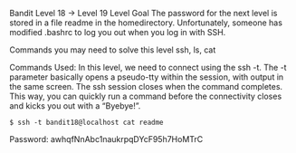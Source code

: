 Bandit Level 18 → Level 19
Level Goal
The password for the next level is stored in a file readme in the homedirectory. Unfortunately, someone has modified .bashrc to log you out when you log in with SSH.

Commands you may need to solve this level
ssh, ls, cat

Commands Used:
In this level, we need to connect using the ssh -t. The -t parameter basically opens a pseudo-tty within the session, with output in the same screen. The ssh session closes when the command completes. This way, you can quickly run a command before the connectivity closes and kicks you out with a “Byebye!”.

```
$ ssh -t bandit18@localhost cat readme
```


Password:
awhqfNnAbc1naukrpqDYcF95h7HoMTrC





